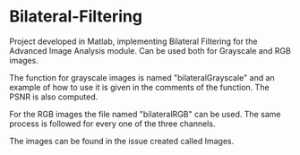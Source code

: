 Bilateral-Filtering 
===================

Project developed in Matlab, implementing Bilateral Filtering for the Advanced Image Analysis module.
Can be used both for Grayscale and RGB images.

The function for grayscale images is named "bilateralGrayscale" and an example of how to use it is given in the comments of the function. The PSNR is also computed.

For the RGB images the file named "bilateralRGB" can be used. The same process is followed for every one of the three channels.

The images can be found in the issue created called Images.

